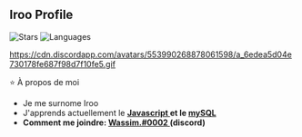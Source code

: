 ## Iroo Profile
![Stars](https://github-readme-stats.vercel.app/api?username=twixty&title_color=fff&text_color=ffffff&bg_color=000000&include_all_commits=false&hide_border=true&hide_title=true)
![Languages](https://github-readme-stats.vercel.app/api/top-langs/?username=twixty&layout=compact&title_color=fff&text_color=ffffff&bg_color=000000&hide_border=true)

https://cdn.discordapp.com/avatars/553990268878061598/a_6edea5d04e730178fe687f98d7f10fe5.gif

 ⭐ À propos de moi
-  Je me surnome Iroo
-  J'apprends actuellement le <a href="https://developer.mozilla.org/fr/docs/Web/JavaScript" target="_blank">  <b>Javascript<b/>  </a> et le <a href="https://developer.mozilla.org/en-US/docs/Glossary/SQL" target="_blank"> <b>mySQL<b/> </a>
-  Comment me joindre: <a href="https://discord.gg/RcPEHjAE" target="_blank"> Wassim.#0002 </a> (discord)




